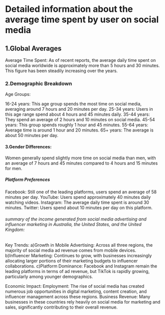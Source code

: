 # Detailed information about the average time spent by user on social media
## 1.Global Averages
Average Time Spent: As of recent reports, the average daily time spent on social media worldwide is approximately more than 5 hours and 30 minutes. This figure has been steadily increasing over the years.

### 2.Demographic Breakdown
Age Groups:

16-24 years: This age group spends the most time on social media, averaging around 7 hours and 20 minutes per day.
25-34 years: Users in this age range spend about 4 hours and 45 minutes daily.
35-44 years: They spend an average of 2 hours and 10 minutes on social media.
45-54 years: This group spends roughly 1 hour and 45 minutes.
55-64 years: Average time is around 1 hour and 20 minutes.
65+ years: The average is about 50 minutes per day.

#### 3.Gender Differences:

Women generally spend slightly more time on social media than men, with an average of 7 hours and 45 minutes compared to 4 hours and 15 minutes for men.

##### Platform Preferences
Facebook: Still one of the leading platforms, users spend an average of 58 minutes per day.
YouTube: Users spend approximately 40 minutes daily watching videos.
Instagram: The average daily time spent is around 30 minutes.
Twitter: Users spend about 10 minutes per day on this platform.

######  summary of the income generated from social media advertising and influencer marketing in Australia, the United States, and the United Kingdom:
 Key Trends:
a)Growth in Mobile Advertising: Across all three regions, the majority of social media ad revenue comes from mobile devices.
b)Influencer Marketing: Continues to grow, with businesses increasingly allocating larger portions of their marketing budgets to influencer collaborations.
c)Platform Dominance: Facebook and Instagram remain the leading platforms in terms of ad revenue, but TikTok is rapidly growing, particularly among younger demographics.

Economic Impact:
Employment: The rise of social media has created numerous job opportunities in digital marketing, content creation, and influencer management across these regions.
Business Revenue: Many businesses in these countries rely heavily on social media for marketing and sales, significantly contributing to their overall revenue.
